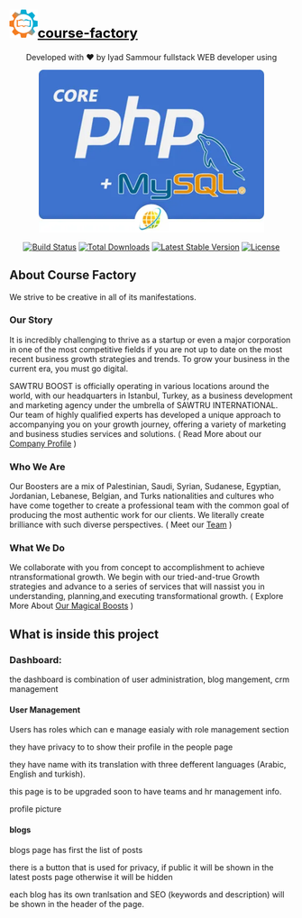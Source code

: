 # <a align="center" href="https://mercuryt.mercury-training.com" target="_blank" style="font-size: 24px; color: black;"><img src="assets/images/logo-icon.png" width="50" alt="course Factory Logo">course-factory</a>
<p align="center">Developed with ❤️ by Iyad Sammour fullstack WEB developer using</p>
<p align="center"><a href="https://php.net" target="_blank"><img src="core-php-ecommerce.webp" width="400" alt="php core Logo"></a></p>

<p align="center">
<a href="https://travis-ci.org/laravel/framework"><img src="https://travis-ci.org/laravel/framework.svg" alt="Build Status"></a>
<a href="https://packagist.org/packages/laravel/framework"><img src="https://img.shields.io/packagist/dt/laravel/framework" alt="Total Downloads"></a>
<a href="https://packagist.org/packages/laravel/framework"><img src="https://img.shields.io/packagist/v/laravel/framework" alt="Latest Stable Version"></a>
<a href="https://packagist.org/packages/laravel/framework"><img src="https://img.shields.io/packagist/l/laravel/framework" alt="License"></a>
</p>

## About Course Factory

We strive to be creative in all of its manifestations.
### Our Story
It is incredibly challenging to thrive as a startup or even a major corporation in
one of the most competitive fields if you are not up to date on the most recent
business growth strategies and trends. To grow your business in the current era, you must go digital.

SAWTRU BOOST is officially operating in various locations around the world,
with our headquarters in Istanbul, Turkey, as a business development and
marketing agency under the umbrella of SAWTRU INTERNATIONAL. Our team
of highly qualified experts has developed a unique approach to accompanying
you on your growth journey, offering a variety of marketing and business studies
services and solutions. ( Read More about our <a href=" https://sawtruboost.com/files/Sawtruboost_Company_Profile.pdf " target="_blank">Company Profile</a> )


### Who We Are

Our Boosters are a mix of Palestinian, Saudi, Syrian, Sudanese, Egyptian, Jordanian, Lebanese, Belgian, and Turks nationalities and cultures who have come together to create a professional team with the common goal of producing the most authentic work for our clients. We literally create brilliance with such diverse perspectives. ( Meet our <a href="https://sawtruboost.com/people">Team</a> )

### What We Do

We collaborate with you from concept to accomplishment to achieve ntransformational growth. We begin with our tried-and-true Growth strategies and advance to a series of services that will nassist you in understanding, planning,and executing transformational growth. ( Explore More About <a href="https://sawtruboost.com/services">Our Magical Boosts</a> )

## What is inside this project

### Dashboard:

the dashboard is combination of user administration, blog mangement, crm management

#### User Management
Users has roles which can e manage easialy with role management section

they have privacy to to show their profile in the people page 

they have name with its translation with three defferent languages (Arabic, English and turkish).

this page is to be upgraded soon to have teams and hr management info.

profile picture

#### blogs

blogs page has first the list of posts

there is a button that is used for privacy, if public it will be shown in the latest posts page otherwise it will be hidden

each blog has its own tranlsation and SEO (keywords and description) will be shown in the header of the page.

